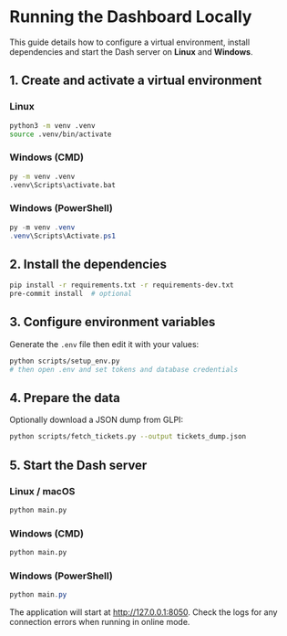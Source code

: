 # Running the Dashboard Locally

This guide details how to configure a virtual environment, install dependencies and start the Dash server on **Linux** and **Windows**.

## 1. Create and activate a virtual environment

### Linux
```bash
python3 -m venv .venv
source .venv/bin/activate
```

### Windows (CMD)
```bat
py -m venv .venv
.venv\Scripts\activate.bat
```

### Windows (PowerShell)
```powershell
py -m venv .venv
.venv\Scripts\Activate.ps1
```

## 2. Install the dependencies

```bash
pip install -r requirements.txt -r requirements-dev.txt
pre-commit install  # optional
```

## 3. Configure environment variables

Generate the `.env` file then edit it with your values:

```bash
python scripts/setup_env.py
# then open .env and set tokens and database credentials
```

## 4. Prepare the data

Optionally download a JSON dump from GLPI:

```bash
python scripts/fetch_tickets.py --output tickets_dump.json
```

## 5. Start the Dash server

### Linux / macOS
```bash
python main.py
```

### Windows (CMD)
```bat
python main.py
```

### Windows (PowerShell)
```powershell
python main.py
```

The application will start at <http://127.0.0.1:8050>. Check the logs for any
connection errors when running in online mode.
